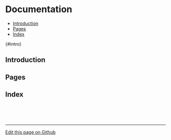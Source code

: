 # Documentation

- [Introduction](#intro)
- [Pages](#pages)
- [Index](#Index)

{#intro}
## [](#intro) Introduction

## [](#pages) Pages

## [](#index) Index

<br><br><br>
- - - - - - - - - -
[Edit this page on Github](https://github.com/znck/sereno.in/edit/master/content/_docs/docs.md)
